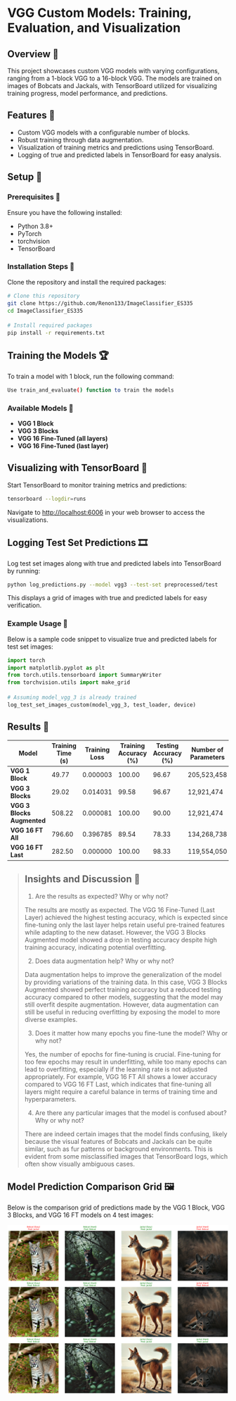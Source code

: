 # VGG Custom Models: Training, Evaluation, and Visualization

## Overview 👀
This project showcases custom VGG models with varying configurations, ranging from a 1-block VGG to a 16-block VGG. The models are trained on images of Bobcats and Jackals, with TensorBoard utilized for visualizing training progress, model performance, and predictions.

## Features 🌟
- Custom VGG models with a configurable number of blocks.
- Robust training through data augmentation.
- Visualization of training metrics and predictions using TensorBoard.
- Logging of true and predicted labels in TensorBoard for easy analysis.

## Setup 🚀

### Prerequisites 📜
Ensure you have the following installed:
- Python 3.8+
- PyTorch
- torchvision
- TensorBoard

### Installation Steps 🤖
Clone the repository and install the required packages:
```bash
# Clone this repository 
git clone https://github.com/Renon133/ImageClassifier_ES335
cd ImageClassifier_ES335

# Install required packages
pip install -r requirements.txt
```

## Training the Models 🏆
To train a model with 1 block, run the following command:
```bash
Use train_and_evaluate() function to train the models 
```

### Available Models 🦅
- **VGG 1 Block**
- **VGG 3 Blocks**
- **VGG 16 Fine-Tuned (all layers)**
- **VGG 16 Fine-Tuned (last layer)**

## Visualizing with TensorBoard 🌄
Start TensorBoard to monitor training metrics and predictions:
```bash
tensorboard --logdir=runs
```
Navigate to [http://localhost:6006](http://localhost:6006) in your web browser to access the visualizations.

## Logging Test Set Predictions 🎞️
Log test set images along with true and predicted labels into TensorBoard by running:
```bash
python log_predictions.py --model vgg3 --test-set preprocessed/test
```
This displays a grid of images with true and predicted labels for easy verification.

### Example Usage 🏅
Below is a sample code snippet to visualize true and predicted labels for test set images:
```python
import torch
import matplotlib.pyplot as plt
from torch.utils.tensorboard import SummaryWriter
from torchvision.utils import make_grid

# Assuming model_vgg_3 is already trained
log_test_set_images_custom(model_vgg_3, test_loader, device)
```

## Results 🎯
| Model                | Training Time (s) | Training Loss | Training Accuracy (%) | Testing Accuracy (%) | Number of Parameters |
|----------------------|--------------------|---------------|------------------------|-----------------------|-----------------------|
| **VGG 1 Block**      | 49.77              | 0.000003      | 100.00                 | 96.67                 | 205,523,458           |
| **VGG 3 Blocks**     | 29.02              | 0.014031      | 99.58                  | 96.67                 | 12,921,474            |
| **VGG 3 Blocks Augmented** | 508.22        | 0.000081      | 100.00                 | 90.00                 | 12,921,474            |
| **VGG 16 FT All**    | 796.60             | 0.396785      | 89.54                  | 78.33                 | 134,268,738           |
| **VGG 16 FT Last**   | 282.50             | 0.000000      | 100.00                 | 98.33                 | 119,554,050           |

>## Insights and Discussion 🧐
>
>1. Are the results as expected? Why or why not?
>
>The results are mostly as expected. The VGG 16 Fine-Tuned (Last Layer) achieved the highest testing accuracy, which is expected since fine-tuning only the last layer helps retain useful pre-trained features while adapting to the new dataset. However, the VGG 3 Blocks Augmented model showed a drop in testing accuracy despite high training accuracy, indicating potential overfitting.
>
>2. Does data augmentation help? Why or why not?
>
>Data augmentation helps to improve the generalization of the model by providing variations of the training data. In this case, VGG 3 Blocks Augmented showed perfect training accuracy but a reduced testing accuracy compared to other models, suggesting that the model may still overfit despite augmentation. However, data augmentation can still be useful in reducing overfitting by exposing the model to more diverse examples.
>
>3. Does it matter how many epochs you fine-tune the model? Why or why not?
>
>Yes, the number of epochs for fine-tuning is crucial. Fine-tuning for too few epochs may result in underfitting, while too many epochs can lead to overfitting, especially if the learning rate is not adjusted appropriately. For example, VGG 16 FT All shows a lower accuracy compared to VGG 16 FT Last, which indicates that fine-tuning all layers might require a careful balance in terms of training time and hyperparameters.
>
>4. Are there any particular images that the model is confused about? Why or why not?
>
>There are indeed certain images that the model finds confusing, likely because the visual features of Bobcats and Jackals can be quite similar, such as fur patterns or background environments. This is evident from some misclassified images that TensorBoard logs, which often show visually ambiguous cases.
>
## Model Prediction Comparison Grid 🖼️

Below is the comparison grid of predictions made by the VGG 1 Block, VGG 3 Blocks, and VGG 16 FT models on 4 test images:

![Model Prediction Comparison](output.png)
